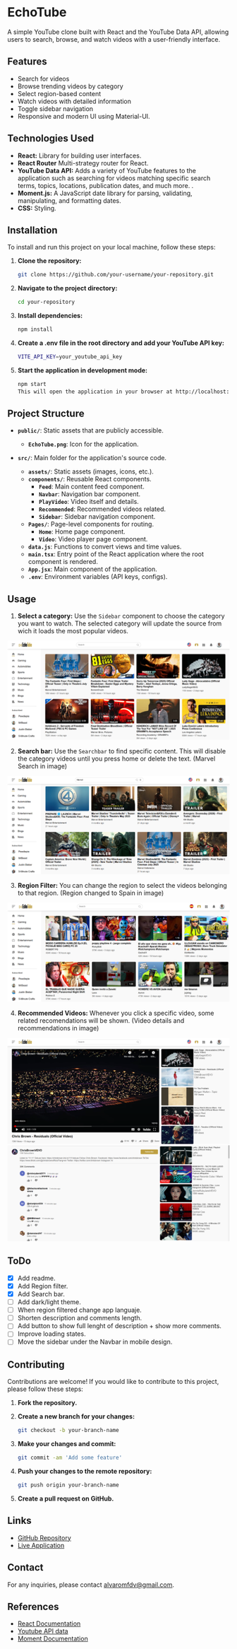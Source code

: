 # EchoTube

A simple YouTube clone built with React and the YouTube Data API, allowing users to search, browse, and watch videos with a user-friendly interface.

## Features

- Search for videos
- Browse trending videos by category
- Select region-based content
- Watch videos with detailed information
- Toggle sidebar navigation
- Responsive and modern UI using Material-UI.

## Technologies Used

- **React:** Library for building user interfaces.
- **React Router** Multi-strategy router for React.
- **YouTube Data API:** Adds a variety of YouTube features to the application such as searching for videos matching specific search terms, topics, locations, publication dates, and much more. .
- **Moment.js:** A JavaScript date library for parsing, validating, manipulating, and formatting dates.
- **CSS:** Styling.

## Installation

To install and run this project on your local machine, follow these steps:

1. **Clone the repository:**

   ```bash
   git clone https://github.com/your-username/your-repository.git
   ```

2. **Navigate to the project directory:**

   ```bash
   cd your-repository
   ```

3. **Install dependencies:**

   ```bash
   npm install
   ```

4. **Create a .env file in the root directory and add your YouTube API key:**

   ```bash
   VITE_API_KEY=your_youtube_api_key
   ```

5. **Start the application in development mode:**

   ```bash
   npm start
   This will open the application in your browser at http://localhost:3000.
   ```

## Project Structure

- **`public/`**: Static assets that are publicly accessible.

  - **`EchoTube.png`**: Icon for the application.

- **`src/`**: Main folder for the application's source code.
  - **`assets/`**: Static assets (images, icons, etc.).
  - **`components/`**: Reusable React components.
    - **`Feed`**: Main content feed component.
    - **`Navbar`**: Navigation bar component.
    - **`PlayVideo`**: Video itself and details.
    - **`Recommended`**: Recommended videos related.
    - **`Sidebar`**: Sidebar navigation component.
  - **`Pages/`**: Page-level components for routing.
    - **`Home`**: Home page component.
    - **`Video`**: Video player page component.
  - **`data.js`**: Functions to convert views and time values.
  - **`main.tsx`**: Entry point of the React application where the root component is rendered.
  - **`App.jsx`**: Main component of the application.
  - **`.env`**: Environment variables (API keys, configs).

## Usage

1. **Select a category:** Use the `Sidebar` component to choose the category you want to watch. The selected category will update the source from wich it loads the most popular videos.

![Category Feed](public/snap1.png)

2. **Search bar:** Use the `Searchbar` to find specific content. This will disable the category videos until you press home or delete the text. (Marvel Search in image)

![Marvel Search](public/snap2.png)

3. **Region Filter:** You can change the region to select the videos belonging to that region. (Region changed to Spain in image)

![Spanish Filter](public/snap3.png)

4. **Recommended Videos:** Whenever you click a specific video, some related recomendations will be shown. (Video details and recommendations in image)

![Recommended Videos](public/snap4.png)
![Details](public/snap5.png)

## ToDo

- [x] Add readme.
- [x] Add Region filter.
- [x] Add Search bar.
- [ ] Add dark/light theme.
- [ ] When region filtered change app languaje.
- [ ] Shorten description and comments length.
- [ ] Add button to show full lenght of description + show more comments.
- [ ] Improve loading states.
- [ ] Move the sidebar under the Navbar in mobile design.

## Contributing

Contributions are welcome! If you would like to contribute to this project, please follow these steps:

1. **Fork the repository.**
2. **Create a new branch for your changes:**

   ```bash
   git checkout -b your-branch-name
   ```

3. **Make your changes and commit:**

   ```bash
   git commit -am 'Add some feature'
   ```

4. **Push your changes to the remote repository:**

   ```bash
   git push origin your-branch-name
   ```

5. **Create a pull request on GitHub.**

<!-- ## License
This project is licensed under the MIT License. See the LICENSE file for details. -->

## Links

- [GitHub Repository](https://github.com/AlvaroSapata/EchoTube)
- [Live Application](https://myechotube.netlify.app/)

## Contact

For any inquiries, please contact [alvaromfdv@gmail.com](mailto:alvaromfdv@gmail.com).

## References

- [React Documentation](https://reactjs.org/docs/getting-started.html)
- [Youtube API data](https://developers.google.com/youtube/v3/getting-started)
- [Moment Documentation](https://www.npmjs.com/package/moment)
